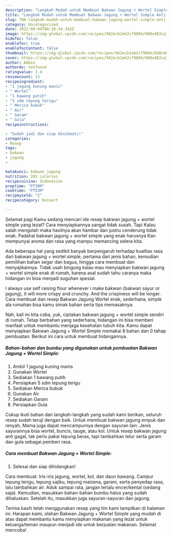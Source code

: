 ```yaml
---
description: "Langkah Mudah untuk Membuat Bakwan Jagung + Wortel Simple Anti Gagal"
title: "Langkah Mudah untuk Membuat Bakwan Jagung + Wortel Simple Anti Gagal"
slug: 780-langkah-mudah-untuk-membuat-bakwan-jagung-wortel-simple-anti-gagal
category: Uncategorized
date: 2022-09-04T08:29:54.242Z
image: https://img-global.cpcdn.com/recipes/942ecb1eb2cf9084/680x482cq70/bakwan-jagung-wortel-simple-foto-resep-utama.jpg
hideToc: false
enableToc: true
enableTocContent: false
thumbnail: https://img-global.cpcdn.com/recipes/942ecb1eb2cf9084/680x482cq70/bakwan-jagung-wortel-simple-foto-resep-utama.jpg
cover: https://img-global.cpcdn.com/recipes/942ecb1eb2cf9084/680x482cq70/bakwan-jagung-wortel-simple-foto-resep-utama.jpg
author: Admin
authorAv: notfound
ratingvalue: 3.4
reviewcount: 13
recipeingredient:
- "1 jagung kuning manis"
- " Wortel"
- "1 bawang putih"
- "5 sdm tepung terigu"
- " Merica bubuk"
- " Air"
- " Garam"
- " Gula"
recipeinstructions:

- "Sudah jadi dan siap dinikmati!"
categories:
- Resep
tags:
- bakwan
- jagung
- 

katakunci: bakwan jagung  
nutrition: 203 calories
recipecuisine: Indonesian
preptime: "PT30M"
cooktime: "PT53M"
recipeyield: "2"
recipecategory: Dessert

---
```



Selamat pagi Kamu sedang mencari ide resep bakwan jagung + wortel simple yang lezat? Cara menyiapkannya sangat tidak susah. Tapi Kalau salah mengolah maka hasilnya akan hambar dan justru cenderung tidak enak. Padahal bakwan jagung + wortel simple yang enak harusnya Kan mempunyai aroma dan rasa yang mampu memancing selera kita.


Ada beberapa hal yang sedikit banyak berpengaruh terhadap kualitas rasa dari bakwan jagung + wortel simple, pertama dari jenis bahan, kemudian pemilihan bahan segar dan bagus, hingga cara membuat dan menyajikannya. Tidak usah bingung kalau mau menyiapkan bakwan jagung + wortel simple enak di rumah, karena asal sudah tahu caranya maka hidangan ini bisa menjadi suguhan spesial.

I always use self raising flour whenever i make bakwan (bakwan sayur or jagung), it will more crispy and crunchy. And the crispiness will be longer. Cara membuat dan resep Bakwan Jagung Wortel enak, sederhana, simple ala rumahan bisa kamu simak bahan serta tips memasaknya.


Nah, kali ini kita coba, yuk, ciptakan bakwan jagung + wortel simple sendiri di rumah. Tetap berbahan yang sederhana, hidangan ini bisa memberi manfaat untuk membantu menjaga kesehatan tubuh kita. Kamu dapat menyiapkan Bakwan Jagung + Wortel Simple memakai 8 bahan dan 0 tahap pembuatan. Berikut ini cara untuk membuat hidangannya.

<!--inarticleads1-->

##### Bahan-bahan dan bumbu yang digunakan untuk pembuatan Bakwan Jagung + Wortel Simple:

1. Ambil 1 jagung kuning manis
1. Gunakan  Wortel
1. Sediakan 1 bawang putih
1. Persiapkan 5 sdm tepung terigu
1. Sediakan  Merica bubuk
1. Gunakan  Air
1. Sediakan  Garam
1. Persiapkan  Gula


Cukup ikuti bahan dan langkah-langkah yang sudah kami berikan, seluruh resep sudah teruji dengan baik. Untuk membuat bakwan jagung empuk dan renyah, Mama juga dapat mencampurnya dengan sayuran lain. Jenis sayurannya bisa wortel, buncis, tauge, atau kol. Untuk resep bakwan jagung anti gagal, tak perlu pakai tepung beras, tapi tambahkan telur serta garam dan gula sebagai pemberi rasa. 

<!--inarticleads2-->

##### Cara membuat Bakwan Jagung + Wortel Simple:


1. Selesai dan siap dihidangkan!

Cara membuat: Iris-iris jagung, wortel, kol, dan daun bawang. Campur tepung terigu, tepung sajiku, tepung maizena, garam, serta penyedap rasa, lalu tambahkan air. Aduk sampai rata, jangan terlalu encer/kental (sedang saja). Kemudian, masukkan bahan-bahan bumbu halus yang sudah dihaluskan. Setelah itu, masukkan juga sayuran-sayuran dan jagung. 

Terima kasih telah menggunakan resep yang tim kami tampilkan di halaman ini. Harapan kami, olahan Bakwan Jagung + Wortel Simple yang mudah di atas dapat membantu kamu menyiapkan makanan yang lezat untuk keluarga/teman maupun menjadi ide untuk berjualan makanan. Selamat mencoba!
